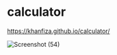 # calculator
https://khanfiza.github.io/calculator/

![Screenshot (54)](https://github.com/khanfiza/calculator/assets/90319355/7836a4a7-0863-40df-b9b1-8e5ff53dd591)
